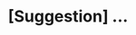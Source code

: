 ---
name: Suggestion
about: Suggest an idea for this project
title: "[Suggestion] ..."
labels: enhancement
assignees: efekos

---
